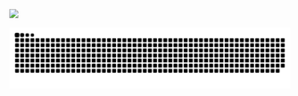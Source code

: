 <picture>
<source 
  srcset="https://github-readme-stats.vercel.app/api?username=Winchestert&show_icons=true&theme=chartreuse-dark"
  media="(prefers-color-scheme: dark)"
/>
<source
  srcset="https://github-readme-stats.vercel.app/api?username=Winchestert&show_icons=true"
  media="(prefers-color-scheme: light), (prefers-color-scheme: no-preference)"
/>
<img src="https://github-readme-stats.vercel.app/api?username=Winchestert&show_icons=true" />
</picture>

![Snake animation](https://github.com/ellen2121/ellen2121/blob/output/github-contribution-grid-snake.svg)

